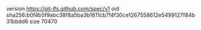 version https://git-lfs.github.com/spec/v1
oid sha256:b0f4b5f9abc38f8a5ba3b1811cb7f4f30ce1267558612e5499127f84b31bbdd6
size 70470
